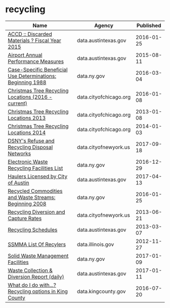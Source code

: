 # recycling

Name | Agency | Published
---- | ---- | ---------
[ACCD :: Discarded Materials ? Fiscal Year 2015](../socrata/bvdj-b937.md) | data.austintexas.gov | 2016-01-25
[Airport Annual Performance Measures](../socrata/x4vz-3xdy.md) | data.austintexas.gov | 2015-08-11
[Case-Specific Beneficial Use Determinations: Beginning 1988](../socrata/id6x-swrj.md) | data.ny.gov | 2016-03-04
[Christmas Tree Recycling Locations (2016 - current)](../socrata/drnp-neza.md) | data.cityofchicago.org | 2016-01-08
[Christmas Tree Recycling Locations 2013](../socrata/spxm-tnai.md) | data.cityofchicago.org | 2013-01-08
[Christmas Tree Recycling Locations 2014](../socrata/28nh-39r3.md) | data.cityofchicago.org | 2014-01-03
[DSNY's Refuse and Recycling Disposal Networks](../socrata/kzmz-ivhb.md) | data.cityofnewyork.us | 2017-09-18
[Electronic Waste Recycling Facilities List](../socrata/bhia-729m.md) | data.ny.gov | 2016-12-29
[Haulers Licensed by City of Austin](../socrata/qe89-agqj.md) | data.austintexas.gov | 2017-04-13
[Recycled Commodities and Waste Streams: Beginning 2008](../socrata/cqfk-4aw6.md) | data.ny.gov | 2016-01-25
[Recycling Diversion and Capture Rates](../socrata/gaq9-z3hz.md) | data.cityofnewyork.us | 2013-06-21
[Recycling Schedules](../socrata/rfif-mmvg.md) | data.austintexas.gov | 2013-03-07
[SSMMA List Of Recylers](../socrata/mxaw-q8gs.md) | data.illinois.gov | 2012-11-27
[Solid Waste Management Facilities](../socrata/2fni-raj8.md) | data.ny.gov | 2017-01-09
[Waste Collection & Diversion Report (daily)](../socrata/mbnu-4wq9.md) | data.austintexas.gov | 2017-01-11
[What do I do with...? Recycling options in King County](../socrata/zqwi-c5q3.md) | data.kingcounty.gov | 2016-07-20

